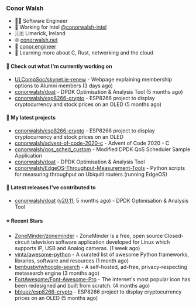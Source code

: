 ### Conor Walsh
- 👷‍♂️ Software Engineer
- 🏢 Working for Intel [@conorwalsh-intel](https://github.com/conorwalsh-intel)
- 🇮🇪 Limerick, Ireland
- 🌐 [conorwalsh.net](https://conorwalsh.net)
- 📙 [conor.engineer](https://conor.engineer)
- 🌱 Learning more about C, Rust, networking and the cloud

#### 🔨 Check out what I'm currently working on

- [ULCompSoc/skynet.ie-renew](https://github.com/ULCompSoc/skynet.ie-renew) - Webpage explaining membership options to Alumni members (3 days ago)
- [conorwalsh/doat](https://github.com/conorwalsh/doat) - DPDK Optimisation &amp; Analysis Tool (5 months ago)
- [conorwalsh/esp8266-crypto](https://github.com/conorwalsh/esp8266-crypto) - ESP8266 project to display cryptocurrency and stock prices on an OLED (5 months ago)

#### 🌱 My latest projects

- [conorwalsh/esp8266-crypto](https://github.com/conorwalsh/esp8266-crypto) - ESP8266 project to display cryptocurrency and stock prices on an OLED
- [conorwalsh/advent-of-code-2020-c](https://github.com/conorwalsh/advent-of-code-2020-c) - Advent of Code 2020 - C
- [conorwalsh/qos_sched_custom](https://github.com/conorwalsh/qos_sched_custom) - Modified DPDK QoS Scheduler Sample Application
- [conorwalsh/doat](https://github.com/conorwalsh/doat) - DPDK Optimisation &amp; Analysis Tool
- [conorwalsh/EdgeOS-Throughput-Measurement-Tools](https://github.com/conorwalsh/EdgeOS-Throughput-Measurement-Tools) - Python scripts for measuring throughput on Ubiquiti routers (running EdgeOS)

#### 🔭 Latest releases I've contributed to

- [conorwalsh/doat](https://github.com/conorwalsh/doat) ([v20.11](https://github.com/conorwalsh/doat/releases/tag/v20.11), 5 months ago) - DPDK Optimisation &amp; Analysis Tool

#### ⭐ Recent Stars

- [ZoneMinder/zoneminder](https://github.com/ZoneMinder/zoneminder) - ZoneMinder is a free, open source Closed-circuit television software application developed for Linux which supports IP, USB and Analog cameras.  (1 week ago)
- [vinta/awesome-python](https://github.com/vinta/awesome-python) - A curated list of awesome Python frameworks, libraries, software and resources (1 month ago)
- [benbusby/whoogle-search](https://github.com/benbusby/whoogle-search) - A self-hosted, ad-free, privacy-respecting metasearch engine (3 months ago)
- [FortAwesome/Font-Awesome-Pro](https://github.com/FortAwesome/Font-Awesome-Pro) - The internet&#39;s most popular icon has been redesigned and built from scratch. (4 months ago)
- [bbluez/esp8266-crypto](https://github.com/bbluez/esp8266-crypto) - ESP8266 project to display cryptocurrency prices on an OLED (5 months ago)
